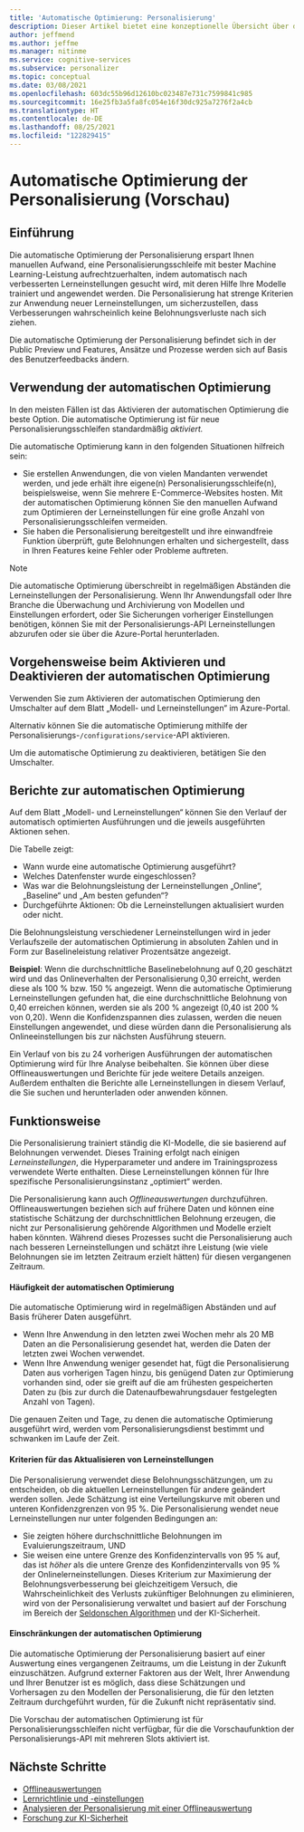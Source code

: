 ```yaml
---
title: 'Automatische Optimierung: Personalisierung'
description: Dieser Artikel bietet eine konzeptionelle Übersicht über das Feature zur automatischen Optimierung für den Azure-Personalisierungsdienst.
author: jeffmend
ms.author: jeffme
ms.manager: nitinme
ms.service: cognitive-services
ms.subservice: personalizer
ms.topic: conceptual
ms.date: 03/08/2021
ms.openlocfilehash: 603dc55b96d12610bc023487e731c7599841c985
ms.sourcegitcommit: 16e25fb3a5fa8fc054e16f30dc925a7276f2a4cb
ms.translationtype: HT
ms.contentlocale: de-DE
ms.lasthandoff: 08/25/2021
ms.locfileid: "122829415"
---
```

# <a name="personalizer-auto-optimize-preview"></a>Automatische Optimierung der Personalisierung (Vorschau)


## <a name="introduction"></a>Einführung
Die automatische Optimierung der Personalisierung erspart Ihnen manuellen Aufwand, eine Personalisierungsschleife mit bester Machine Learning-Leistung aufrechtzuerhalten, indem automatisch nach verbesserten Lerneinstellungen gesucht wird, mit deren Hilfe Ihre Modelle trainiert und angewendet werden. Die Personalisierung hat strenge Kriterien zur Anwendung neuer Lerneinstellungen, um sicherzustellen, dass Verbesserungen wahrscheinlich keine Belohnungsverluste nach sich ziehen.

Die automatische Optimierung der Personalisierung befindet sich in der Public Preview und Features, Ansätze und Prozesse werden sich auf Basis des Benutzerfeedbacks ändern.

## <a name="when-to-use-auto-optimize"></a>Verwendung der automatischen Optimierung
In den meisten Fällen ist das Aktivieren der automatischen Optimierung die beste Option. Die automatische Optimierung ist für neue Personalisierungsschleifen standardmäßig *aktiviert.*

Die automatische Optimierung kann in den folgenden Situationen hilfreich sein:
* Sie erstellen Anwendungen, die von vielen Mandanten verwendet werden, und jede erhält ihre eigene(n) Personalisierungsschleife(n), beispielsweise, wenn Sie mehrere E-Commerce-Websites hosten. Mit der automatischen Optimierung können Sie den manuellen Aufwand zum Optimieren der Lerneinstellungen für eine große Anzahl von Personalisierungsschleifen vermeiden.
* Sie haben die Personalisierung bereitgestellt und ihre einwandfreie Funktion überprüft, gute Belohnungen erhalten und sichergestellt, dass in Ihren Features keine Fehler oder Probleme auftreten.

> [!NOTE]
> Die automatische Optimierung überschreibt in regelmäßigen Abständen die Lerneinstellungen der Personalisierung. Wenn Ihr Anwendungsfall oder Ihre Branche die Überwachung und Archivierung von Modellen und Einstellungen erfordert, oder Sie Sicherungen vorheriger Einstellungen benötigen, können Sie mit der Personalisierungs-API Lerneinstellungen abzurufen oder sie über die Azure-Portal herunterladen.

## <a name="how-to-enable-and-disable-auto-optimize"></a>Vorgehensweise beim Aktivieren und Deaktivieren der automatischen Optimierung
Verwenden Sie zum Aktivieren der automatischen Optimierung den Umschalter auf dem Blatt „Modell- und Lerneinstellungen“ im Azure-Portal. 

Alternativ können Sie die automatische Optimierung mithilfe der Personalisierungs-`/configurations/service`-API aktivieren.

Um die automatische Optimierung zu deaktivieren, betätigen Sie den Umschalter.

## <a name="auto-optimize-reports"></a>Berichte zur automatischen Optimierung

Auf dem Blatt „Modell- und Lerneinstellungen“ können Sie den Verlauf der automatisch optimierten Ausführungen und die jeweils ausgeführten Aktionen sehen. 

Die Tabelle zeigt:
* Wann wurde eine automatische Optimierung ausgeführt?
* Welches Datenfenster wurde eingeschlossen?
* Was war die Belohnungsleistung der Lerneinstellungen „Online“, „Baseline“ und „Am besten gefunden“?
* Durchgeführte Aktionen: Ob die Lerneinstellungen aktualisiert wurden oder nicht.

Die Belohnungsleistung verschiedener Lerneinstellungen wird in jeder Verlaufszeile der automatischen Optimierung in absoluten Zahlen und in Form zur Baselineleistung relativer Prozentsätze angezeigt. 

**Beispiel**: Wenn die durchschnittliche Baselinebelohnung auf 0,20 geschätzt wird und das Onlineverhalten der Personalisierung 0,30 erreicht, werden diese als 100 % bzw. 150 % angezeigt. Wenn die automatische Optimierung Lerneinstellungen gefunden hat, die eine durchschnittliche Belohnung von 0,40 erreichen können, werden sie als 200 % angezeigt (0,40 ist 200 % von 0,20). Wenn die Konfidenzspannen dies zulassen, werden die neuen Einstellungen angewendet, und diese würden dann die Personalisierung als Onlineeinstellungen bis zur nächsten Ausführung steuern.

Ein Verlauf von bis zu 24 vorherigen Ausführungen der automatischen Optimierung wird für Ihre Analyse beibehalten. Sie können über diese Offlineauswertungen und Berichte für jede weitere Details anzeigen. Außerdem enthalten die Berichte alle Lerneinstellungen in diesem Verlauf, die Sie suchen und herunterladen oder anwenden können.

## <a name="how-it-works"></a>Funktionsweise
Die Personalisierung trainiert ständig die KI-Modelle, die sie basierend auf Belohnungen verwendet. Dieses Training erfolgt nach einigen *Lerneinstellungen*, die Hyperparameter und andere im Trainingsprozess verwendete Werte enthalten. Diese Lerneinstellungen können für Ihre spezifische Personalisierungsinstanz „optimiert“ werden. 

Die Personalisierung kann auch *Offlineauswertungen* durchzuführen. Offlineauswertungen beziehen sich auf frühere Daten und können eine statistische Schätzung der durchschnittlichen Belohnung erzeugen, die nicht zur Personalisierung gehörende Algorithmen und Modelle erzielt haben könnten. Während dieses Prozesses sucht die Personalisierung auch nach besseren Lerneinstellungen und schätzt ihre Leistung (wie viele Belohnungen sie im letzten Zeitraum erzielt hätten) für diesen vergangenen Zeitraum.

#### <a name="auto-optimize-frequency"></a>Häufigkeit der automatischen Optimierung
Die automatische Optimierung wird in regelmäßigen Abständen und auf Basis früherer Daten ausgeführt.
* Wenn Ihre Anwendung in den letzten zwei Wochen mehr als 20 MB Daten an die Personalisierung gesendet hat, werden die Daten der letzten zwei Wochen verwendet.
* Wenn Ihre Anwendung weniger gesendet hat, fügt die Personalisierung Daten aus vorherigen Tagen hinzu, bis genügend Daten zur Optimierung vorhanden sind, oder sie greift auf die am frühesten gespeicherten Daten zu (bis zur durch die Datenaufbewahrungsdauer festgelegten Anzahl von Tagen).

Die genauen Zeiten und Tage, zu denen die automatische Optimierung ausgeführt wird, werden vom Personalisierungsdienst bestimmt und schwanken im Laufe der Zeit.

#### <a name="criteria-for-updating-learning-settings"></a>Kriterien für das Aktualisieren von Lerneinstellungen

Die Personalisierung verwendet diese Belohnungsschätzungen, um zu entscheiden, ob die aktuellen Lerneinstellungen für andere geändert werden sollen. Jede Schätzung ist eine Verteilungskurve mit oberen und unteren Konfidenzgrenzen von 95 %. Die Personalisierung wendet neue Lerneinstellungen nur unter folgenden Bedingungen an:
  * Sie zeigten höhere durchschnittliche Belohnungen im Evaluierungszeitraum, UND
  * Sie weisen eine untere Grenze des Konfidenzintervalls von 95 % auf, das ist *höher* als die untere Grenze des Konfidenzintervalls von 95 % der Onlinelerneinstellungen.
Dieses Kriterium zur Maximierung der Belohnungsverbesserung bei gleichzeitigem Versuch, die Wahrscheinlichkeit des Verlusts zukünftiger Belohnungen zu eliminieren, wird von der Personalisierung verwaltet und basiert auf der Forschung im Bereich der [Seldonschen Algorithmen](https://aisafety.cs.umass.edu/overview.html) und der KI-Sicherheit.

#### <a name="limitations-of-auto-optimize"></a>Einschränkungen der automatischen Optimierung

Die automatische Optimierung der Personalisierung basiert auf einer Auswertung eines vergangenen Zeitraums, um die Leistung in der Zukunft einzuschätzen. Aufgrund externer Faktoren aus der Welt, Ihrer Anwendung und Ihrer Benutzer ist es möglich, dass diese Schätzungen und Vorhersagen zu den Modellen der Personalisierung, die für den letzten Zeitraum durchgeführt wurden, für die Zukunft nicht repräsentativ sind.

Die Vorschau der automatischen Optimierung ist für Personalisierungsschleifen nicht verfügbar, für die die Vorschaufunktion der Personalisierungs-API mit mehreren Slots aktiviert ist. 

## <a name="next-steps"></a>Nächste Schritte

* [Offlineauswertungen](concepts-offline-evaluation.md)
* [Lernrichtlinie und -einstellungen](concept-active-learning.md)
* [Analysieren der Personalisierung mit einer Offlineauswertung](how-to-offline-evaluation.md) 
* [Forschung zur KI-Sicherheit](https://aisafety.cs.umass.edu/overview.html) 
